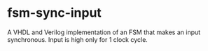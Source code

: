 # fsm-sync-input
A VHDL and Verilog implementation of an FSM that makes an input synchronous. Input is high only for 1 clock cycle.
